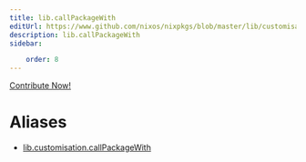 ```yaml
---
title: lib.callPackageWith
editUrl: https://www.github.com/nixos/nixpkgs/blob/master/lib/customisation.nix#L125C21
description: lib.callPackageWith
sidebar:

    order: 8
---
```


<a href="https://www.github.com/nixos/nixpkgs/blob/master/lib/customisation.nix#L125C21">Contribute Now!</a>


# Aliases

- [lib.customisation.callPackageWith](/reference/libcustomisation.callPackageWith)


